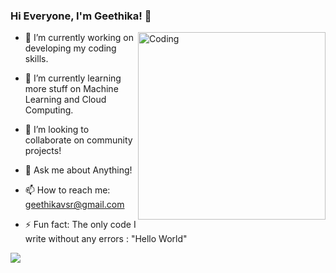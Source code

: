 ### Hi Everyone, I'm Geethika! 👋

<img align="right" alt="Coding" width="300" src="https://cdn.dribbble.com/users/331265/screenshots/2498700/ana-d-small.gif">


- 🔭 I’m currently working on developing my coding skills.

- 🌱 I’m currently learning more stuff on Machine Learning and Cloud Computing.

- 👯 I’m looking to collaborate on community projects!

- 💬 Ask me about Anything!

- 📫 How to reach me: geethikavsr@gmail.com

- ⚡ Fun fact: The only code I write without any errors : "Hello World"





<img src="https://github-readme-stats.vercel.app/api?username=geethika02&&show_icons=true&title_color=ffffff&icon_color=bb2acf&text_color=daf7dc&bg_color=151515">

